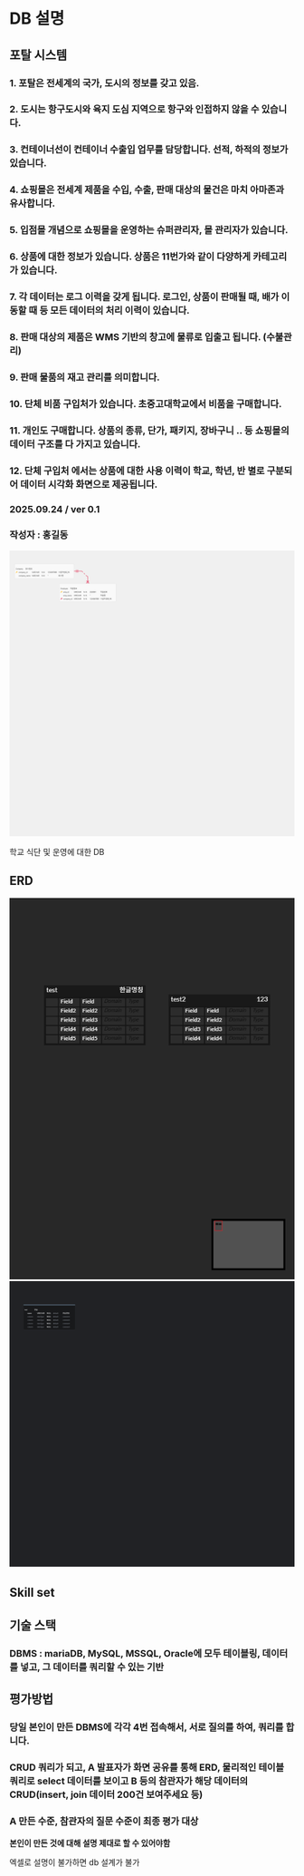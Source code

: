 # DB 설명
## 포탈 시스템

### 1. 포탈은 전세계의 국가, 도시의 정보를 갖고 있음.
### 2. 도시는 항구도시와 육지 도심 지역으로 항구와 인접하지 않을 수 있습니다.
### 3. 컨테이너선이 컨테이너 수출입 업무를 담당합니다. 선적, 하적의 정보가 있습니다.
### 4. 쇼핑몰은 전세계 제품을 수입, 수출, 판매 대상의 물건은 마치 아마존과 유사합니다.
### 5. 입점몰 개념으로 쇼핑몰을 운영하는 슈퍼관리자, 몰 관리자가 있습니다.
### 6. 상품에 대한 정보가 있습니다. 상품은 11번가와 같이 다양하게 카테고리가 있습니다.
### 7. 각 데이터는 로그 이력을 갖게 됩니다. 로그인, 상품이 판매될 때, 배가 이동할 때 등 모든 데이터의 처리 이력이 있습니다.
### 8. 판매 대상의 제품은 WMS 기반의 창고에 물류로 입출고 됩니다. (수불관리)
### 9. 판매 물품의 재고 관리를 의미합니다. 
### 10. 단체 비품 구입처가 있습니다. 초중고대학교에서 비품을 구매합니다.
### 11. 개인도 구매합니다. 상품의 종류, 단가, 패키지, 장바구니 .. 등 쇼핑몰의 데이터 구조를 다 가지고 있습니다.
### 12. 단체 구입처 에서는 상품에 대한 사용 이력이 학교, 학년, 반 별로 구분되어 데이터 시각화 화면으로 제공됩니다.

### 2025.09.24 / ver 0.1
### 작성자 : 홍길동
![alt text](img/shoppingmall.png)

학교 식단 및 운영에 대한 DB
## ERD
![alt text](img/image.png)
![alt text](img/test.png)

## Skill set

## 기술 스택
### DBMS : mariaDB, MySQL, MSSQL, Oracle에 모두 테이블링, 데이터를 넣고, 그 데이터를 쿼리할 수 있는 기반

## 평가방법
### 당일 본인이 만든 DBMS에 각각 4번 접속해서, 서로 질의를 하여, 쿼리를 합니다.
### CRUD 쿼리가 되고, A 발표자가 화면 공유를 통해 ERD, 물리적인 테이블 쿼리로 select 데이터를 보이고 B 등의 참관자가 해당 데이터의 CRUD(insert, join 데이터 200건 보여주세요 등)
### A 만든 수준, 참관자의 질문 수준이 최종 평가 대상
**본인이 만든 것에 대해 설명 제대로 할 수 있어야함**


엑셀로 설명이 불가하면 db 설계가 불가
